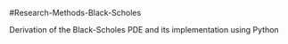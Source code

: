 #Research-Methods-Black-Scholes

Derivation of the Black-Scholes PDE and its implementation using Python
